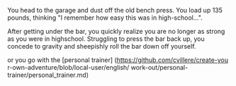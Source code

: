 You head to the garage and dust off the old bench press. You load up 135 pounds, 
thinking "I remember how easy this was in high-school...".

After getting under the bar, you quickly realize you are no longer as strong as
you were in highschool. Struggling to press the bar back up, you concede to gravity
and sheepishly roll the bar down off yourself.

or you go with the [personal trainer]
(https://github.com/cvillere/create-you
r-own-adventure/blob/local-user/english/
work-out/personal-trainer/personal_trainer.md)